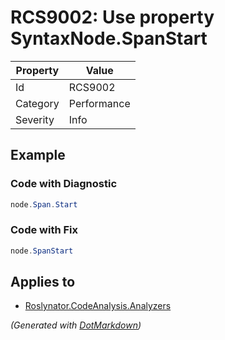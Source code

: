 # RCS9002: Use property SyntaxNode\.SpanStart

| Property | Value       |
| -------- | ----------- |
| Id       | RCS9002     |
| Category | Performance |
| Severity | Info        |

## Example

### Code with Diagnostic

```csharp
node.Span.Start
```

### Code with Fix

```csharp
node.SpanStart
```

## Applies to

* [Roslynator.CodeAnalysis.Analyzers](https://www.nuget.org/packages/Roslynator.CodeAnalysis.Analyzers)


*\(Generated with [DotMarkdown](http://github.com/JosefPihrt/DotMarkdown)\)*